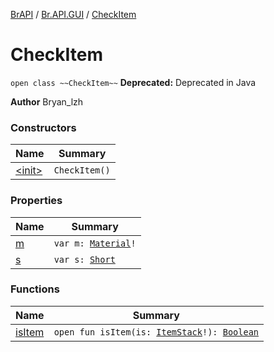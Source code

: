 [BrAPI](../../index.md) / [Br.API.GUI](../index.md) / [CheckItem](./index.md)

# CheckItem

`open class ~~CheckItem~~`
**Deprecated:** Deprecated in Java

**Author**
Bryan_lzh

### Constructors

| Name | Summary |
|---|---|
| [&lt;init&gt;](-init-.md) | `CheckItem()` |

### Properties

| Name | Summary |
|---|---|
| [m](m.md) | `var m: `[`Material`](https://hub.spigotmc.org/javadocs/spigot/org/bukkit/Material.html)`!` |
| [s](s.md) | `var s: `[`Short`](https://kotlinlang.org/api/latest/jvm/stdlib/kotlin/-short/index.html) |

### Functions

| Name | Summary |
|---|---|
| [isItem](is-item.md) | `open fun isItem(is: `[`ItemStack`](https://hub.spigotmc.org/javadocs/spigot/org/bukkit/inventory/ItemStack.html)`!): `[`Boolean`](https://kotlinlang.org/api/latest/jvm/stdlib/kotlin/-boolean/index.html) |
